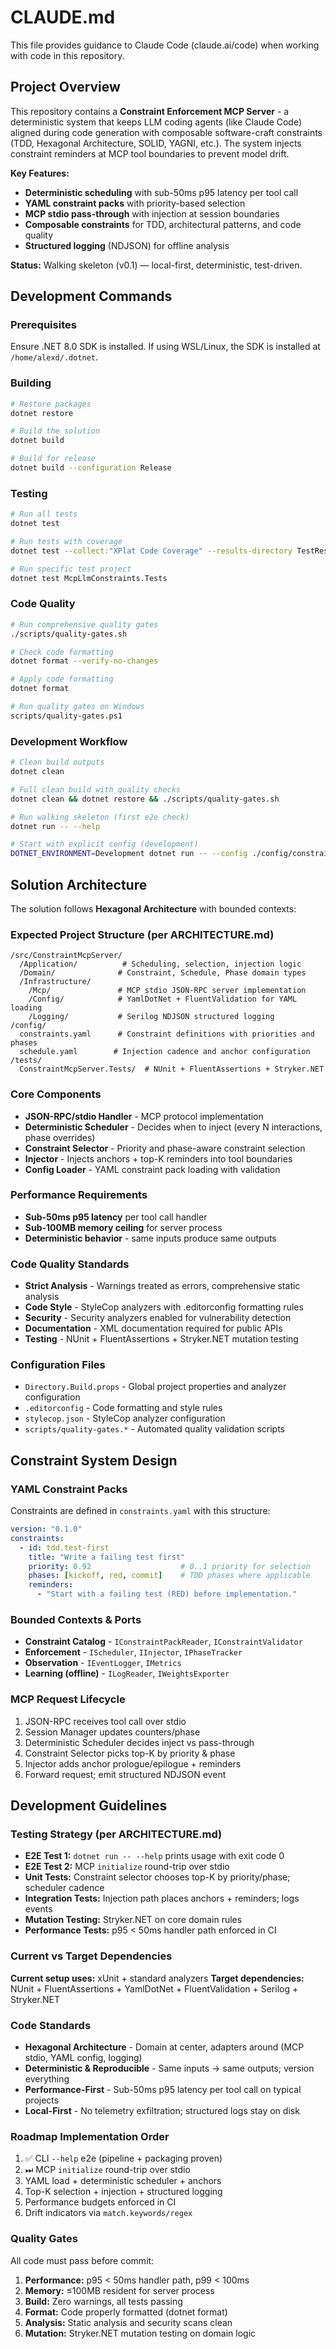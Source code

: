 # CLAUDE.md

This file provides guidance to Claude Code (claude.ai/code) when working with code in this repository.

## Project Overview

This repository contains a **Constraint Enforcement MCP Server** - a deterministic system that keeps LLM coding agents (like Claude Code) aligned during code generation with composable software-craft constraints (TDD, Hexagonal Architecture, SOLID, YAGNI, etc.). The system injects constraint reminders at MCP tool boundaries to prevent model drift.

**Key Features:**
- **Deterministic scheduling** with sub-50ms p95 latency per tool call
- **YAML constraint packs** with priority-based selection
- **MCP stdio pass-through** with injection at session boundaries
- **Composable constraints** for TDD, architectural patterns, and code quality
- **Structured logging** (NDJSON) for offline analysis

**Status:** Walking skeleton (v0.1) — local-first, deterministic, test-driven.

## Development Commands

### Prerequisites
Ensure .NET 8.0 SDK is installed. If using WSL/Linux, the SDK is installed at `/home/alexd/.dotnet`.

### Building
```bash
# Restore packages
dotnet restore

# Build the solution
dotnet build

# Build for release
dotnet build --configuration Release
```

### Testing
```bash
# Run all tests
dotnet test

# Run tests with coverage
dotnet test --collect:"XPlat Code Coverage" --results-directory TestResults

# Run specific test project
dotnet test McpLlmConstraints.Tests
```

### Code Quality
```bash
# Run comprehensive quality gates
./scripts/quality-gates.sh

# Check code formatting
dotnet format --verify-no-changes

# Apply code formatting
dotnet format

# Run quality gates on Windows
scripts/quality-gates.ps1
```

### Development Workflow
```bash
# Clean build outputs
dotnet clean

# Full clean build with quality checks
dotnet clean && dotnet restore && ./scripts/quality-gates.sh

# Run walking skeleton (first e2e check)
dotnet run -- --help

# Start with explicit config (development)
DOTNET_ENVIRONMENT=Development dotnet run -- --config ./config/constraints.yaml
```

## Solution Architecture

The solution follows **Hexagonal Architecture** with bounded contexts:

### Expected Project Structure (per ARCHITECTURE.md)
```
/src/ConstraintMcpServer/
  /Application/          # Scheduling, selection, injection logic
  /Domain/              # Constraint, Schedule, Phase domain types
  /Infrastructure/
    /Mcp/               # MCP stdio JSON-RPC server implementation
    /Config/            # YamlDotNet + FluentValidation for YAML loading
    /Logging/           # Serilog NDJSON structured logging
/config/
  constraints.yaml      # Constraint definitions with priorities and phases
  schedule.yaml        # Injection cadence and anchor configuration
/tests/
  ConstraintMcpServer.Tests/  # NUnit + FluentAssertions + Stryker.NET
```

### Core Components
- **JSON-RPC/stdio Handler** - MCP protocol implementation
- **Deterministic Scheduler** - Decides when to inject (every N interactions, phase overrides)
- **Constraint Selector** - Priority and phase-aware constraint selection
- **Injector** - Injects anchors + top-K reminders into tool boundaries
- **Config Loader** - YAML constraint pack loading with validation

### Performance Requirements
- **Sub-50ms p95 latency** per tool call handler
- **Sub-100MB memory ceiling** for server process
- **Deterministic behavior** - same inputs produce same outputs

### Code Quality Standards
- **Strict Analysis** - Warnings treated as errors, comprehensive static analysis
- **Code Style** - StyleCop analyzers with .editorconfig formatting rules
- **Security** - Security analyzers enabled for vulnerability detection
- **Documentation** - XML documentation required for public APIs
- **Testing** - NUnit + FluentAssertions + Stryker.NET mutation testing

### Configuration Files
- `Directory.Build.props` - Global project properties and analyzer configuration
- `.editorconfig` - Code formatting and style rules
- `stylecop.json` - StyleCop analyzer configuration
- `scripts/quality-gates.*` - Automated quality validation scripts

## Constraint System Design

### YAML Constraint Packs
Constraints are defined in `constraints.yaml` with this structure:
```yaml
version: "0.1.0"
constraints:
  - id: tdd.test-first
    title: "Write a failing test first"
    priority: 0.92                    # 0..1 priority for selection
    phases: [kickoff, red, commit]    # TDD phases where applicable
    reminders:
      - "Start with a failing test (RED) before implementation."
```

### Bounded Contexts & Ports
- **Constraint Catalog** - `IConstraintPackReader`, `IConstraintValidator`
- **Enforcement** - `IScheduler`, `IInjector`, `IPhaseTracker`  
- **Observation** - `IEventLogger`, `IMetrics`
- **Learning (offline)** - `ILogReader`, `IWeightsExporter`

### MCP Request Lifecycle
1. JSON-RPC receives tool call over stdio
2. Session Manager updates counters/phase
3. Deterministic Scheduler decides inject vs pass-through
4. Constraint Selector picks top-K by priority & phase
5. Injector adds anchor prologue/epilogue + reminders
6. Forward request; emit structured NDJSON event

## Development Guidelines

### Testing Strategy (per ARCHITECTURE.md)
- **E2E Test 1:** `dotnet run -- --help` prints usage with exit code 0
- **E2E Test 2:** MCP `initialize` round-trip over stdio
- **Unit Tests:** Constraint selector chooses top-K by priority/phase; scheduler cadence
- **Integration Tests:** Injection path places anchors + reminders; logs events
- **Mutation Testing:** Stryker.NET on core domain rules
- **Performance Tests:** p95 < 50ms handler path enforced in CI

### Current vs Target Dependencies
**Current setup uses:** xUnit + standard analyzers
**Target dependencies:** NUnit + FluentAssertions + YamlDotNet + FluentValidation + Serilog + Stryker.NET

### Code Standards
- **Hexagonal Architecture** - Domain at center, adapters around (MCP stdio, YAML config, logging)
- **Deterministic & Reproducible** - Same inputs → same outputs; version everything
- **Performance-First** - Sub-50ms p95 latency per tool call on typical projects
- **Local-First** - No telemetry exfiltration; structured logs stay on disk

### Roadmap Implementation Order
1. ✅ CLI `--help` e2e (pipeline + packaging proven)  
2. ⏭ MCP `initialize` round-trip over stdio
3. YAML load + deterministic scheduler + anchors
4. Top-K selection + injection + structured logging  
5. Performance budgets enforced in CI
6. Drift indicators via `match.keywords/regex`

### Quality Gates
All code must pass before commit:
1. **Performance:** p95 < 50ms handler path, p99 < 100ms
2. **Memory:** ≤100MB resident for server process
3. **Build:** Zero warnings, all tests passing
4. **Format:** Code properly formatted (dotnet format)
5. **Analysis:** Static analysis and security scans clean
6. **Mutation:** Stryker.NET mutation testing on domain logic